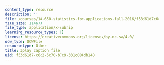 ```yaml
---
content_type: resource
description: ''
file: /courses/18-650-statistics-for-applications-fall-2016/f53d61d7c6c25c70b7c9331c084db148_rLlZpnT02ZU.vtt
file_size: 114673
file_type: application/x-subrip
learning_resource_types: []
license: https://creativecommons.org/licenses/by-nc-sa/4.0/
ocw_type: OCWFile
resourcetype: Other
title: 3play caption file
uid: f53d61d7-c6c2-5c70-b7c9-331c084db148
---
```

